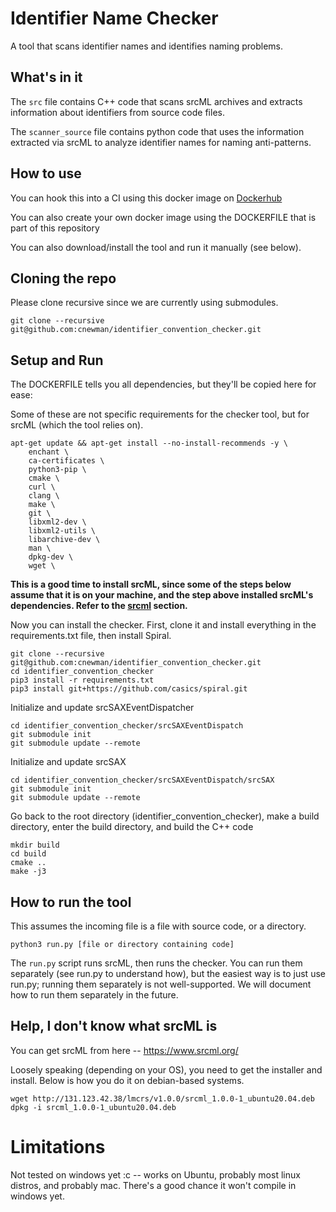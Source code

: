 # Identifier Name Checker
A tool that scans identifier names and identifies naming problems.

## What's in it
The `src` file contains C++ code that scans srcML archives and extracts information about identifiers from source code files.

The `scanner_source` file contains python code that uses the information extracted via srcML to analyze identifier names for naming anti-patterns.

## How to use
You can hook this into a CI using this docker image on [Dockerhub](https://hub.docker.com/repository/docker/sourceslicer/identifier_checker_base)

You can also create your own docker image using the DOCKERFILE that is part of this repository

You can also download/install the tool and run it manually (see below).

## Cloning the repo
Please clone recursive since we are currently using submodules.

`git clone --recursive git@github.com:cnewman/identifier_convention_checker.git`

## Setup and Run
The DOCKERFILE tells you all dependencies, but they'll be copied here for ease:

Some of these are not specific requirements for the checker tool, but for srcML (which the tool relies on).

```
apt-get update && apt-get install --no-install-recommends -y \
    enchant \
    ca-certificates \
    python3-pip \ 
    cmake \
    curl \
    clang \
    make \
    git \
    libxml2-dev \
    libxml2-utils \
    libarchive-dev \
    man \
    dpkg-dev \
    wget \
```

**This is a good time to install srcML, since some of the steps below assume that it is on your machine, and the step above installed srcML's dependencies. Refer to the [srcml](#help-i-dont-know-what-srcml-is) section.**

Now you can install the checker. First, clone it and install everything in the requirements.txt file, then install Spiral.
```
git clone --recursive git@github.com:cnewman/identifier_convention_checker.git
cd identifier_convention_checker 
pip3 install -r requirements.txt
pip3 install git+https://github.com/casics/spiral.git
```

Initialize and update srcSAXEventDispatcher
```
cd identifier_convention_checker/srcSAXEventDispatch 
git submodule init 
git submodule update --remote 
```

Initialize and update srcSAX
```
cd identifier_convention_checker/srcSAXEventDispatch/srcSAX 
git submodule init 
git submodule update --remote
```

Go back to the root directory (identifier_convention_checker), make a build directory, enter the build directory, and build the C++ code

```
mkdir build 
cd build 
cmake .. 
make -j3
```

## How to run the tool

This assumes the incoming file is a file with source code, or a directory.

```
python3 run.py [file or directory containing code]
```

The `run.py` script runs srcML, then runs the checker. You can run them separately (see run.py to understand how), but the easiest way is to just use run.py; running them separately is not well-supported. We will document how to run them separately in the future.

## Help, I don't know what srcML is
You can get srcML from here -- https://www.srcml.org/

Loosely speaking (depending on your OS), you need to get the installer and install. Below is how you do it on debian-based systems.

```
wget http://131.123.42.38/lmcrs/v1.0.0/srcml_1.0.0-1_ubuntu20.04.deb
dpkg -i srcml_1.0.0-1_ubuntu20.04.deb
```

# Limitations
Not tested on windows yet :c -- works on Ubuntu, probably most linux distros, and probably mac. There's a good chance it won't compile in windows yet.
